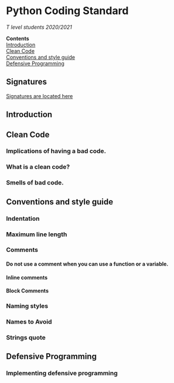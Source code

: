 # Python Coding Standard
*T level students 2020/2021*<br />

**Contents**<br />
[Introduction](TLEVEL-2021-22-CodingStandards.md#introduction)<br />
[Clean Code](TLEVEL-2021-22-CodingStandards.md#clean-code)<br />
[Conventions and style guide](TLEVEL-2021-22-CodingStandards.md#conventions-and-style-guide)<br />
[Defensive Programming](TLEVEL-2021-22-CodingStandards.md#defensive-programming)<br />

## Signatures
[Signatures are located here](standards-signatures.md)

## Introduction

## Clean Code
### Implications of having a bad code.
### What is a clean code?
### Smells of bad code.

## Conventions and style guide
### Indentation
### Maximum line length
### Comments
#### Do not use a comment when you can use a function or a variable.
#### Inline comments
#### Block Comments
### Naming styles
### Names to Avoid
### Strings quote

## Defensive Programming
### Implementing defensive programming
